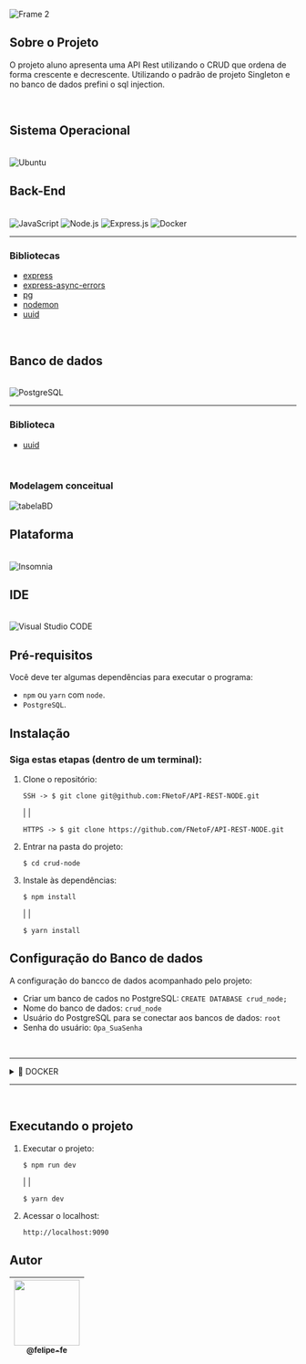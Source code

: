 ![Frame 2](https://user-images.githubusercontent.com/60360540/157062717-9d511b0c-8604-4021-84cb-09a02e1bc12c.png)

## Sobre o Projeto

<p>
    O projeto aluno apresenta uma API Rest utilizando o CRUD que ordena de forma crescente e decrescente. Utilizando o padrão de projeto Singleton e no banco de dados prefini o sql injection.
</p><br>

## Sistema Operacional

<br/>

<img alt="Ubuntu" src="https://img.shields.io/badge/Ubuntu-E95420?style=for-the-badge&logo=ubuntu&logoColor=white"/>

<br/>

## Back-End

<div style="display: inline_block"><br/>
    <img align="center" alt="JavaScript" src="https://img.shields.io/badge/JavaScript-323330?style=for-the-badge&logo=javascript&logoColor=F7DF1E" />
    <img align="center" alt="Node.js" src="https://img.shields.io/badge/Node.js-43853D?style=for-the-badge&logo=node.js&logoColor=white" />
    <img align="center" alt="Express.js" src="https://img.shields.io/badge/express.js-%23404d59.svg?style=for-the-badge&logo=express&logoColor=%2361DAFB    " />
    <img align="center" alt="Docker" src="https://img.shields.io/badge/docker-%230db7ed.svg?style=for-the-badge&logo=docker&logoColor=white" />
    <hr>
    <h3>Bibliotecas</h3>
    <ul type="square">
        <li><a href="https://expressjs.com/pt-br/">express</a></li>
        <li><a href="https://www.npmjs.com/package/express-async-errors">express-async-errors</a></li>
        <li><a href="https://www.npmjs.com/package/pg">pg</a></li>
        <li><a href="https://www.npmjs.com/package/nodemon">nodemon</a></li>
        <li><a href="https://www.npmjs.com/package/uuid#uuidvalidatestr">uuid</a></li>
    </ul>
</div><br/>

## Banco de dados

<div style="display: inline_block"><br/>
    <img align="center" alt="PostgreSQL" src="https://img.shields.io/badge/PostgreSQL-316192?style=for-the-badge&logo=postgresql&logoColor=white"/>
    <hr>
    <h3>Biblioteca</h3>
    <ul type="square">
        <li><a href="https://www.postgresqltutorial.com/postgresql-uuid/">uuid</a></li>
    </ul>
</div><br/>

### Modelagem conceitual

![tabelaBD](https://user-images.githubusercontent.com/60360540/161615950-1db894c3-a46e-4dd6-a336-a54c934cca9f.png)


## Plataforma

<br/>

<img alt="Insomnia" src="https://img.shields.io/badge/Insomnia-black?style=for-the-badge&logo=insomnia&logoColor=5849BE"/>

<br/>

## IDE

<br/>

<img alt="Visual Studio CODE" src="https://img.shields.io/badge/Visual%20Studio%20Code-0078d7.svg?style=for-the-badge&logo=visual-studio-code&logoColor=white"/>

<br/>

## Pré-requisitos
Você deve ter algumas dependências para executar o programa:
- `npm` ou `yarn` com `node`.
- `PostgreSQL`.

## Instalação
### Siga estas etapas (dentro de um terminal):
1. Clone o repositório:
    ```shell
    SSH -> $ git clone git@github.com:FNetoF/API-REST-NODE.git
    ```
    | |
    ```shell
    HTTPS -> $ git clone https://github.com/FNetoF/API-REST-NODE.git
    ```
2. Entrar na pasta do projeto:
    ```shell
    $ cd crud-node
    ```
3. Instale às dependências:
    ```shell
    $ npm install
    ```
    | |

    ```shell
    $ yarn install
    ```
## Configuração do Banco de dados
A configuração do bancco de dados acompanhado pelo projeto:

- Criar um banco de cados no PostgreSQL: `CREATE DATABASE crud_node;`
- Nome do banco de dados: `crud_node`
- Usuário do PostgreSQL para se conectar aos bancos de dados: `root`
- Senha do usuário: `Opa_SuaSenha`

<br>

---
<details>
<summary>🐳 DOCKER</summary>

<br>

<ul type="square">
    <li>Sem o Docker, usamos bibliotecas, servidores e bancos de dados no host.</li>
    <li>Podemos definir com Imagens o que queremos usar com o Docker.</li>
    <li>Em Containers, uma aplicação roda isolada, utilizando o mesmo Kernel da máquina, sendo leve e eficiente em relação às VM's (Virtual Machines) e possui portabilidade.</li>
</ul>

<br>

1. Criar um Container:
* --name ⇒ O nome que você quer dar para esse Container;
* -e ⇒ É para definir variáveis de ambientes dentro do Container;
* -p ⇒ A porta do Container. A 5432 é a porta padrão do Postgres;
* -d → executa o Container em background.

    ```shell
    $ sudo docker run --name pg -e POSTGRES_USER=root -e POSTGRES_PASSWORD=Opa_SuaSenha -p 5432:5432 -d postgres
    ```

2. Listar todos os Container criados
    ```shell
    $ sudo docker ps -a
    ```

3. Iniciar o Container criado

    ```shell
    $ sudo docker start pg
    ```

4. Executar o Container
* exec ⇒ executar o container;
* -it ⇒ executar o container de forma interativa, e faz com que interaja comandos no bash;
* pg ⇒ O nome do container;
* bash ⇒ Abri o bash.

    ```shell
    $ sudo docker exec -it pg bash
    ```

5. Entrando no postgres

    ```shell
    $ psql -U root
    ```

6. Criando o banco de dados

    ```shell
    $ CREATE DATABASE crud_node;
    ```

7. Listando bases de dados

    ```shell
    $ \l
    ```

8. Conectando ao banco - crud_node

    ```shell
    $ \c crud_node;
    ```

9. Criando a tabela de Alunos e habilitando a extensão uuid

    ```shell
    $ CREATE EXTENSION "uuid-ossp";

    $ create table if not exists alunos(
    id uuid not null unique default uuid_generate_v4(),
    matricula integer not null unique,
    nome varchar(255) not null,
    email varchar(255) not null,
    sexo varchar(1) not null,
    telefone varchar(16) not null
    );
    ```

10. Listando as tabelas

    ```shell
    $ \dt
    ```

11. Consultar tabela de alunos

    ```shell
    $ select * from alunos;
    ```
</details>

---
<br>

## Executando o projeto
1. Executar o projeto:
    ```shell
    $ npm run dev
    ```

    | |

    ```shell
    $ yarn dev
    ```
2. Acessar o localhost:
    ```http
    http://localhost:9090
    ```
## Autor

| [<img src="https://user-images.githubusercontent.com/60360540/147608621-232512b1-363f-4812-8f69-95c189e1cbc7.jpg" width=115><br><sub>@felipe-fe</sub>](https://www.linkedin.com/in/felipe-fe/) |
| :---: |
